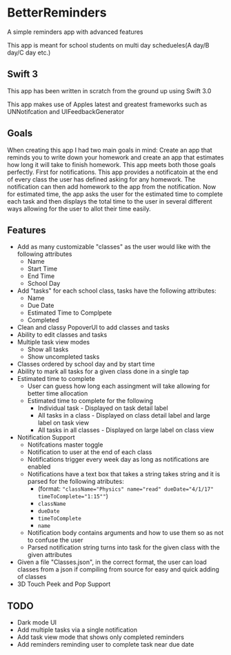 # BetterReminders
A simple reminders app with advanced features

This app is meant for school students on multi day schedueles(A day/B day/C day etc.)
## Swift 3
This app has been written in scratch from the ground up using Swift 3.0

This app makes use of Apples latest and greatest frameworks such as UNNotifcation and UIFeedbackGenerator
## Goals
When creating this app I had two main goals in mind: Create an app that reminds you to write down your homework and create an app that estimates how long it will take to finish homework. This app meets both those goals perfectly. First for notifications. This app provides a notificatoin at the end of every class the user has defined asking for any homework. The notification can then add homework to the app from the notification. Now for estimated time, the app asks the user for the estimated time to complete each task and then displays the total time to the user in several different ways allowing for the user to allot their time easily.
## Features
- Add as many customizable "classes" as the user would like with the following attributes
  - Name
  - Start Time
  - End Time
  - School Day
- Add "tasks" for each school class, tasks have the following attributes:
  - Name
  - Due Date
  - Estimated Time to Complpete
  - Completed
- Clean and classy PopoverUI to add classes and tasks
- Ability to edit classes and tasks
- Multiple task view modes
  - Show all tasks
  - Show uncompleted tasks
- Classes ordered by school day and by start time
- Ability to mark all tasks for a given class done in a single tap
- Estimated time to complete
  - User can guess how long each assingment will take allowing for better time allocation
  - Estimated time to complete for the following
    - Individual task - Displayed on task detail label
    - All tasks in a class - Displayed on class detail label and large label on task view
    - All tasks in all classes - Displayed on large label on class view
- Notification Support
  - Notifcations master toggle
  - Notification to user at the end of each class
  - Notifications trigger every week day as long as notifications are enabled
  - Notifications have a text box that takes a string takes string and it is parsed for the following atributes:
    - (format: `"className="Physics" name="read" dueDate="4/1/17" timeToComplete="1:15""`)
    - `className`
    - `dueDate`
    - `timeToComplete`
    - `name`
  - Notification body contains arguments and how to use them so as not to confuse the user
  - Parsed notification string turns into task for the given class with the given attributes
- Given a file "Classes.json", in the correct format, the user can load classes from a json if compiling from source for easy and quick adding of classes
- 3D Touch Peek and Pop Support
## TODO
- Dark mode UI
- Add multiple tasks via a single notification
- Add task view mode that shows only completed reminders
- Add reminders reminding user to complete task near due date
